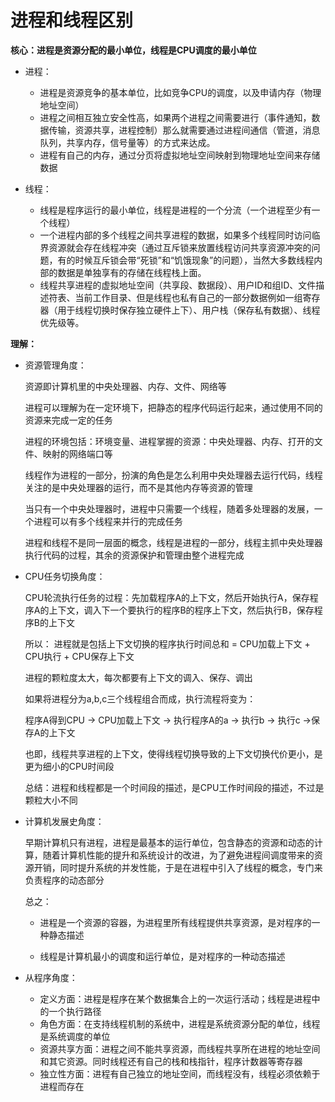 # 进程和线程区别

**核心：进程是资源分配的最小单位，线程是CPU调度的最小单位**

- 进程：
  
  - 进程是资源竞争的基本单位，比如竞争CPU的调度，以及申请内存（物理地址空间）
  - 进程之间相互独立安全性高，如果两个进程之间需要进行（事件通知，数据传输，资源共享，进程控制）那么就需要通过进程间通信（管道，消息队列，共享内存，信号量等）的方式来达成。
  - 进程有自己的内存，通过分页将虚拟地址空间映射到物理地址空间来存储数据 

- 线程：
  
  - 线程是程序运行的最小单位，线程是进程的一个分流（一个进程至少有一个线程）
  - 一个进程内部的多个线程之间共享进程的数据，如果多个线程同时访问临界资源就会存在线程冲突（通过互斥锁来放置线程访问共享资源冲突的问题，有的时候互斥锁会带“死锁”和“饥饿现象”的问题），当然大多数线程内部的数据是单独享有的存储在线程栈上面。
  - 线程共享进程的虚拟地址空间（共享段、数据段）、用户ID和组ID、文件描述符表、当前工作目录、但是线程也私有自己的一部分数据例如一组寄存器（用于线程切换时保存独立硬件上下）、用户栈（保存私有数据）、线程优先级等。

**理解：**
- 资源管理角度：

  资源即计算机里的中央处理器、内存、文件、网络等
  
  进程可以理解为在一定环境下，把静态的程序代码运行起来，通过使用不同的资源来完成一定的任务
  
  进程的环境包括：环境变量、进程掌握的资源：中央处理器、内存、打开的文件、映射的网络端口等


  线程作为进程的一部分，扮演的角色是怎么利用中央处理器去运行代码，线程关注的是中央处理器的运行，而不是其他内存等资源的管理
  
  当只有一个中央处理器时，进程中只需要一个线程，随着多处理器的发展，一个进程可以有多个线程来并行的完成任务
  
  进程和线程不是同一层面的概念，线程是进程的一部分，线程主抓中央处理器执行代码的过程，其余的资源保护和管理由整个进程完成

- CPU任务切换角度：

  CPU轮流执行任务的过程：先加载程序A的上下文，然后开始执行A，保存程序A的上下文，调入下一个要执行的程序B的程序上下文，然后执行B，保存程序B的上下文
  
  所以： 进程就是包括上下文切换的程序执行时间总和 = CPU加载上下文 + CPU执行 + CPU保存上下文
  
  进程的颗粒度太大，每次都要有上下文的调入、保存、调出
  
  如果将进程分为a,b,c三个线程组合而成，执行流程将变为：
  
  程序A得到CPU -> CPU加载上下文 -> 执行程序A的a -> 执行b -> 执行c ->保存A的上下文
  
  也即，线程共享进程的上下文，使得线程切换导致的上下文切换代价更小，是更为细小的CPU时间段
  
  总结：进程和线程都是一个时间段的描述，是CPU工作时间段的描述，不过是颗粒大小不同

- 计算机发展史角度：

  早期计算机只有进程，进程是最基本的运行单位，包含静态的资源和动态的计算，随着计算机性能的提升和系统设计的改进，为了避免进程间调度带来的资源开销，同时提升系统的并发性能，于是在进程中引入了线程的概念，专门来负责程序的动态部分
  
  总之：
  
  - 进程是一个资源的容器，为进程里所有线程提供共享资源，是对程序的一种静态描述
  
  - 线程是计算机最小的调度和运行单位，是对程序的一种动态描述

- 从程序角度：

  - 定义方面：进程是程序在某个数据集合上的一次运行活动；线程是进程中的一个执行路径
  - 角色方面：在支持线程机制的系统中，进程是系统资源分配的单位，线程是系统调度的单位
  - 资源共享方面：进程之间不能共享资源，而线程共享所在进程的地址空间和其它资源。同时线程还有自己的栈和栈指针，程序计数器等寄存器
  - 独立性方面：进程有自己独立的地址空间，而线程没有，线程必须依赖于进程而存在
